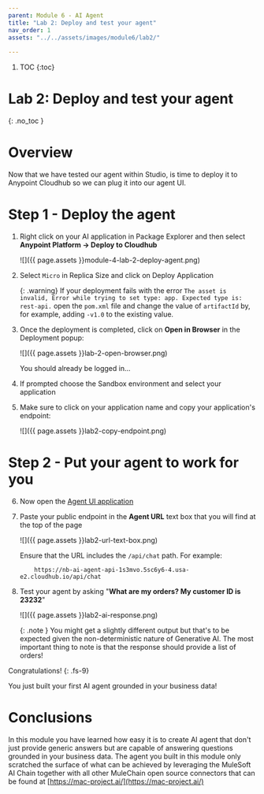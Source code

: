 ```yaml
---
parent: Module 6 - AI Agent
title: "Lab 2: Deploy and test your agent"
nav_order: 1
assets: "../../assets/images/module6/lab2/"
               
---
```


1. TOC
{:toc}

# Lab 2: Deploy and test your agent
{: .no_toc }

# Overview
Now that we have tested our agent within Studio, is time to deploy it to Anypoint Cloudhub so we can plug it into our agent UI.

# Step 1 - Deploy the agent
1. Right click on your AI application in Package Explorer and then select **Anypoint Platform -> Deploy to Cloudhub**

    ![]({{ page.assets }}module-4-lab-2-deploy-agent.png)

2. Select `Micro` in Replica Size and click on Deploy Application

    {: .warning}
    If your deployment fails with the error `The asset is invalid, Error while trying to set type: app. Expected type is: rest-api.` open the `pom.xml` file and change the value of `artifactId` by, for example, adding `-v1.0` to the existing value.

3. Once the deployment is completed, click on **Open in Browser** in the Deployment popup:

    ![]({{ page.assets }}lab-2-open-browser.png)

    You should already be logged in...

4. If prompted choose the Sandbox environment and select your application

5. Make sure to click on your application name and copy your application's endpoint:

    ![]({{ page.assets }}lab2-copy-endpoint.png)

# Step 2 - Put your agent to work for you

6. Now open the [Agent UI application](https://tinyurl.com/alc-ai-agent)

7. Paste your public endpoint in the **Agent URL** text box that you will find at the top of the page

    ![]({{ page.assets }}lab2-url-text-box.png)
    
    Ensure that the URL includes the `/api/chat` path. For example: 
    
    ```
        https://nb-ai-agent-api-1s3mvo.5sc6y6-4.usa-e2.cloudhub.io/api/chat
    ```

8. Test your agent by asking "**What are my orders? My customer ID is 23232**"

    ![]({{ page.assets }}lab2-ai-response.png)

    {: .note }
    You might get a slightly different output but that's to be expected given the non-deterministic nature of Generative AI. The most important thing to note is that the response should provide a list of orders!

Congratulations!
{: .fs-9}

You just built your first AI agent grounded in your business data!

# Conclusions

In this module you have learned how easy it is to create AI agent that don't just provide generic answers but are capable of answering questions grounded in your business data. The agent you built in this module only scratched the surface of what can be achieved by leveraging the MuleSoft AI Chain together with all other MuleChain open source connectors that can be found at [https://mac-project.ai/](https://mac-project.ai/)

